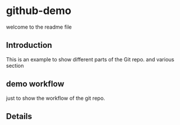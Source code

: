 # github-demo
welcome to the readme file

## Introduction
This is an example to show different parts of the Git repo. and various section

## demo workflow
just to show the workflow of the git repo. 

## Details
